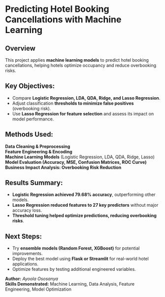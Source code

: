 #  Predicting Hotel Booking Cancellations with Machine Learning  

##  Overview  
This project applies **machine learning models** to predict hotel booking cancellations, helping hotels optimize occupancy and reduce overbooking risks.  

##  Key Objectives:
- Compare **Logistic Regression, LDA, QDA, Ridge, and Lasso Regression**.
- Adjust classification **thresholds to minimize false positives** (overbooking risk).
- Use **Lasso Regression for feature selection** and assess its impact on model performance.

## Methods Used:
 **Data Cleaning & Preprocessing**  
 **Feature Engineering & Encoding**  
 **Machine Learning Models** (Logistic Regression, LDA, QDA, Ridge, Lasso)  
 **Model Evaluation (Accuracy, MSE, Confusion Matrices, ROC Curve)**  
 **Business Impact Analysis: Overbooking Risk Reduction**  

##  Results Summary:
- **Logistic Regression achieved 79.68% accuracy**, outperforming other models.
- **Lasso Regression reduced features to 27 key predictors** without major accuracy loss.
- **Threshold tuning helped optimize predictions, reducing overbooking risks**.

##  Next Steps:
- Try **ensemble models (Random Forest, XGBoost)** for potential improvements.
-  Deploy the best model using **Flask or Streamlit** for real-world hotel applications.
-  Optimize features by testing additional engineered variables.  

 **Author:** *Ayoola Ososanya*  
 **Skills Demonstrated:** Machine Learning, Data Analysis, Feature Engineering, Model Optimization  


